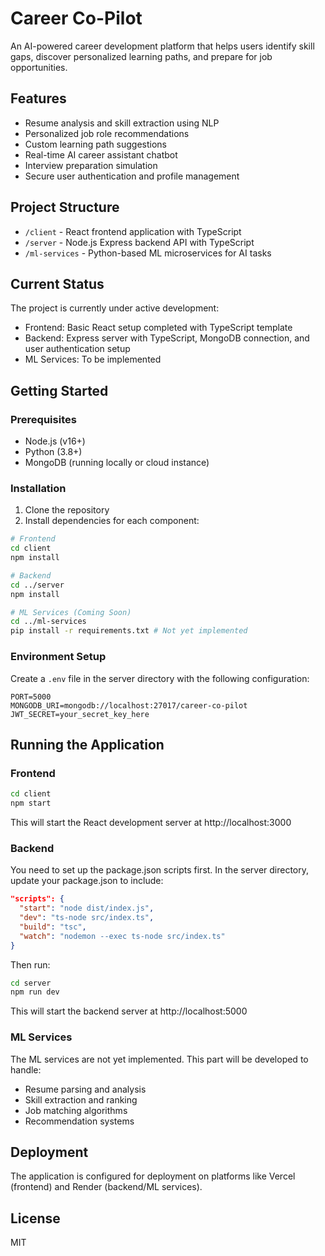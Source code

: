 # Career Co-Pilot

An AI-powered career development platform that helps users identify skill gaps, discover personalized learning paths, and prepare for job opportunities.

## Features

- Resume analysis and skill extraction using NLP
- Personalized job role recommendations
- Custom learning path suggestions
- Real-time AI career assistant chatbot
- Interview preparation simulation
- Secure user authentication and profile management

## Project Structure

- `/client` - React frontend application with TypeScript
- `/server` - Node.js Express backend API with TypeScript
- `/ml-services` - Python-based ML microservices for AI tasks

## Current Status

The project is currently under active development:
- Frontend: Basic React setup completed with TypeScript template
- Backend: Express server with TypeScript, MongoDB connection, and user authentication setup
- ML Services: To be implemented

## Getting Started

### Prerequisites

- Node.js (v16+)
- Python (3.8+)
- MongoDB (running locally or cloud instance)

### Installation

1. Clone the repository
2. Install dependencies for each component:

```bash
# Frontend
cd client
npm install

# Backend
cd ../server
npm install

# ML Services (Coming Soon)
cd ../ml-services
pip install -r requirements.txt # Not yet implemented
```

### Environment Setup

Create a `.env` file in the server directory with the following configuration:

```
PORT=5000
MONGODB_URI=mongodb://localhost:27017/career-co-pilot
JWT_SECRET=your_secret_key_here
```

## Running the Application

### Frontend

```bash
cd client
npm start
```
This will start the React development server at http://localhost:3000

### Backend

You need to set up the package.json scripts first. In the server directory, update your package.json to include:

```json
"scripts": {
  "start": "node dist/index.js",
  "dev": "ts-node src/index.ts",
  "build": "tsc",
  "watch": "nodemon --exec ts-node src/index.ts"
}
```

Then run:

```bash
cd server
npm run dev
```
This will start the backend server at http://localhost:5000

### ML Services

The ML services are not yet implemented. This part will be developed to handle:
- Resume parsing and analysis
- Skill extraction and ranking
- Job matching algorithms
- Recommendation systems

## Deployment

The application is configured for deployment on platforms like Vercel (frontend) and Render (backend/ML services).

## License

MIT
